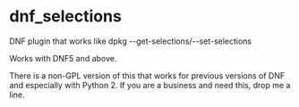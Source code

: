 # dnf_selections
DNF plugin that works like dpkg --get-selections/--set-selections

Works with DNF5 and above.

There is a non-GPL version of this that works for previous versions of DNF and especially with Python 2. If you are a business and need this, drop me a line.
